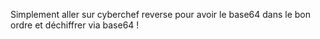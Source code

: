 Simplement aller sur cyberchef 
reverse pour avoir le base64 dans le bon ordre 
et déchiffrer via base64 !